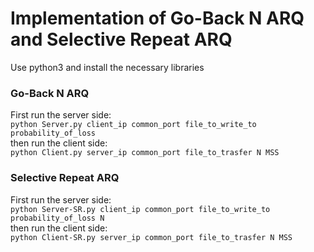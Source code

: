 # Implementation of Go-Back N ARQ and Selective Repeat ARQ   
Use python3 and install the necessary libraries
### Go-Back N ARQ  
First run the server side:  
`python Server.py client_ip common_port file_to_write_to probability_of_loss`   
then run the client side:  
`python Client.py server_ip common_port file_to_trasfer N MSS`   
### Selective Repeat ARQ   
First run the server side:  
`python Server-SR.py client_ip common_port file_to_write_to probability_of_loss N`  
then run the client side:   
`python Client-SR.py server_ip common_port file_to_trasfer N MSS`   
